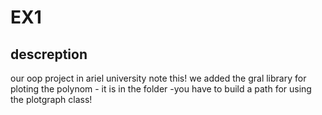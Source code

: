 # EX1
## descreption
our oop project in ariel university
note this!
we added the gral library for ploting the polynom - it is in the folder -you have to build a path for using the plotgraph class!
